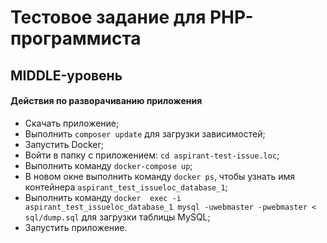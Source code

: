 Тестовое задание для PHP-программиста
=====================================


MIDDLE-уровень
--------------
#### Действия по разворачиванию приложения
- Скачать приложение;
- Выполнить `composer update` для загрузки зависимостей;
- Запустить Docker;
- Войти в папку с приложением: `cd aspirant-test-issue.loc`;
- Выполнить команду `docker-compose up`;
- В новом окне выполнить команду `docker ps`, чтобы узнать имя контейнера `aspirant_test_issueloc_database_1`;
- Выполнить команду  `docker  exec -i aspirant_test_issueloc_database_1 mysql -uwebmaster -pwebmaster < sql/dump.sql`  для загрузки таблицы MySQL;
- Запустить приложение.

